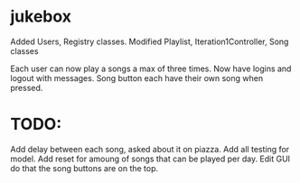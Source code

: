 # jukebox

Added Users, Registry classes.
Modified Playlist, Iteration1Controller, Song classes

Each user can now play a songs a max of three times. Now have logins and logout with messages.
Song button each have their own song when pressed.

# TODO:
  Add delay between each song, asked about it on piazza.
  Add all testing for model.
  Add reset for amoung of songs that can be played per day.
  Edit GUI do that the song buttons are on the top.
